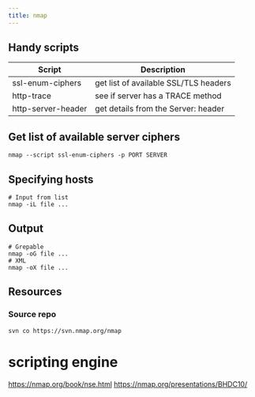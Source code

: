 ```yaml
---
title: nmap
---
```


Handy scripts
-------------

Script             | Description
---                | ---
ssl-enum-ciphers   | get list of available SSL/TLS headers
http-trace         | see if server has a TRACE method
http-server-header | get details from the Server: header


Get list of available server ciphers
------------------------------------

	nmap --script ssl-enum-ciphers -p PORT SERVER


Specifying hosts
----------------

	# Input from list
	nmap -iL file ...


Output
------

	# Grepable
	nmap -oG file ...
	# XML
	nmap -oX file ...


Resources
---------

### Source repo
	svn co https://svn.nmap.org/nmap



# scripting engine

<https://nmap.org/book/nse.html>
<https://nmap.org/presentations/BHDC10/>

